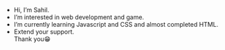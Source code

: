 - Hi, I’m Sahil.
- I’m interested in web development and game. 
- I’m currently learning Javascript and CSS and almost completed HTML.
- Extend your support. <br>
  Thank you😁
